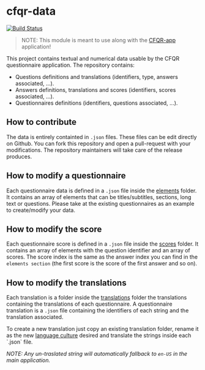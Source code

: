 # cfqr-data

[![Build Status](https://travis-ci.org/CFQR/cfqr-data.svg?branch=master)](https://travis-ci.org/CFQR/cfqr-data)

> NOTE: This module is meant to use along with the [CFQR-app](https://github.com/CFQR/cfqr-app) application!

This project contains textual and numerical data usable by the CFQR questionnaire application. The repository contains:

- Questions definitions and translations (identifiers, type, answers associated, ...).
- Answers definitions, translations and scores (identifiers, scores associated, ...).
- Questionnaires definitions (identifiers, questions associated, ...).

## How to contribute

The data is entirely containted in `.json` files. These files can be edit directly on Github. You can fork this repository and open a pull-request with your modifications. The repository maintainers will take care of the release produces.

## How to modify a questionnaire

Each questionnaire data is defined in a `.json` file inside the [elements](https://github.com/CFQR/cfqr-data/tree/master/elements) folder. It contains an array of elements that can be titles/subtitles, sections, long text or questions. Please take at the existing questionnaires as an example to create/modify your data.

## How to modify the score

Each questionnaire score is defined in a `.json` file inside the [scores](https://github.com/CFQR/cfqr-data/tree/master/scores) folder. It contains an array of elements with the question identifier and an array of scores. The score index is the same as the answer index you can find in the `elements section` (the first score is the score of the first answer and so on).

## How to modify the translations

Each translation is a folder inside the [translations](https://github.com/CFQR/cfqr-data/tree/master/translations) folder the translations containing the translations of each questionnaire. A questionnaire translation is a `.json` file containing the identifiers of each string and the translation associated.

To create a new translation just copy an existing translation folder, rename it as the new [language culture](https://msdn.microsoft.com/en-us/library/ee825488(v=cs.20).aspx) desired and translate the strings inside each `.json` file.

*NOTE: Any un-traslated string will automatically fallback to `en-US` in the main application.*
